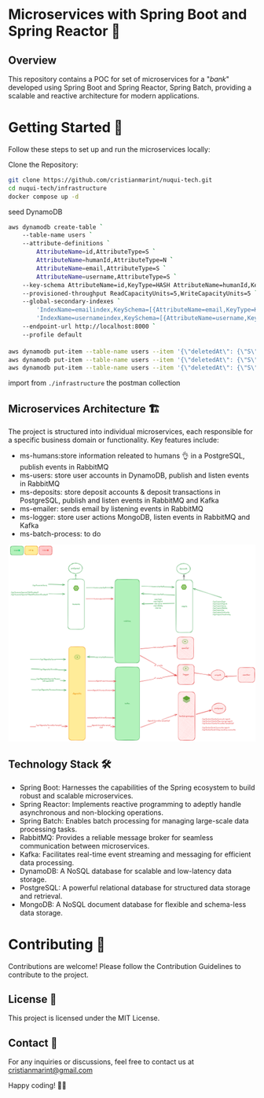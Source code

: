 # Microservices with Spring Boot and Spring Reactor 🚀
## Overview
This repository contains a POC for set of microservices for a "_bank_" developed using Spring Boot and Spring Reactor, Spring Batch, providing a scalable and reactive architecture for modern applications.

# Getting Started 🏁
Follow these steps to set up and run the microservices locally:

Clone the Repository:

```bash
git clone https://github.com/cristianmarint/nuqui-tech.git
cd nuqui-tech/infrastructure
docker compose up -d
```
seed DynamoDB
```bash
aws dynamodb create-table `
    --table-name users `
    --attribute-definitions `
        AttributeName=id,AttributeType=S `
        AttributeName=humanId,AttributeType=N `
        AttributeName=email,AttributeType=S `
        AttributeName=username,AttributeType=S `
    --key-schema AttributeName=id,KeyType=HASH AttributeName=humanId,KeyType=RANGE `
    --provisioned-throughput ReadCapacityUnits=5,WriteCapacityUnits=5 `
    --global-secondary-indexes `
        'IndexName=emailindex,KeySchema=[{AttributeName=email,KeyType=HASH}],Projection={ProjectionType=ALL},ProvisionedThroughput={ReadCapacityUnits=5,WriteCapacityUnits=5}' `
        'IndexName=usernameindex,KeySchema=[{AttributeName=username,KeyType=HASH}],Projection={ProjectionType=ALL},ProvisionedThroughput={ReadCapacityUnits=5,WriteCapacityUnits=5}' `
    --endpoint-url http://localhost:8000 `
    --profile default

aws dynamodb put-item --table-name users --item '{\"deletedAt\": {\"S\": \"\"},\"email\": {\"S\": \"celestine96@hotmail.com\"}, \"humanId\": {\"N\": \"7\"}, \"id\": {\"S\": \"12ebc8ee-ff66-4455-ad3b-6a7c7413ac97\"}, \"password\": {\"S\": \"password7\"}, \"recentActivity\": {\"S\": \"LOGIN SUCCESSFUL AT 2024-01-01T20:34:25.627823900Z\"}, \"status\": {\"S\": \"ACTIVE\"}, \"token\": {\"S\": \"eyJhbGciOiJub25lIn0.eyJzdWIiOiJ1c2VybmFtZSIsImlhdCI6MTcwNDE0MTI2NSwiZXhwIjoxNzA0MTQxMjk1fQ.\"}, \"username\": {\"S\": \"username\"}}' --endpoint-url http://localhost:8000 --profile default
aws dynamodb put-item --table-name users --item '{\"deletedAt\": {\"S\": \"\"},\"email\": {\"S\": \"carlos@hotmail.com\"}, \"humanId\": {\"N\": \"8\"}, \"id\": {\"S\": \"12ebc8ee-ff66-4455-ad3b-6a7c7413ac98\"}, \"password\": {\"S\": \"password8\"}, \"recentActivity\": {\"S\": \"LOGIN SUCCESSFUL AT 2024-01-01T20:34:25.627823900Z\"}, \"status\": {\"S\": \"ACTIVE\"}, \"token\": {\"S\": \"eyJhbGciOiJub25lIn0.eyJzdWIiOiJ1c2VybmFtZSIsImlhdCI6MTcwNDE0MTI2NSwiZXhwIjoxNzA0MTQxMjk1fQ.\"}, \"username\": {\"S\": \"carlos\"}}' --endpoint-url http://localhost:8000 --profile default
aws dynamodb put-item --table-name users --item '{\"deletedAt\": {\"S\": \"\"},\"email\": {\"S\": \"contact@nuqui.tech\"}, \"humanId\": {\"N\": \"69\"}, \"id\": {\"S\": \"12ebc8ee-ff66-4455-ad3b-6a7c7413ac69\"}, \"password\": {\"S\": \"password69\"}, \"recentActivity\": {\"S\": \"LOGIN SUCCESSFUL AT 2024-01-01T20:34:25.627823900Z\"}, \"status\": {\"S\": \"ACTIVE\"}, \"token\": {\"S\": \"eyJhbGciOiJub25lIn0.eyJzdWIiOiJ1c2VybmFtZSIsImlhdCI6MTcwNDE0MTI2NSwiZXhwIjoxNzA0MTQxMjk1fQ.\"}, \"username\": {\"S\": \"nuquitechfee\"}}' --endpoint-url http://localhost:8000 --profile default
```

import from ```./infrastructure``` the postman collection

## Microservices Architecture 🏗️
The project is structured into individual microservices, each responsible for a specific business domain or functionality. Key features include:

- ms-humans:store information releated to humans 👌 in a PostgreSQL, publish events in RabbitMQ
- ms-users: store user accounts in DynamoDB, publish and listen events in RabbitMQ
- ms-deposits: store deposit accounts & deposit transactions in PostgreSQL,  publish and listen events in RabbitMQ and Kafka
- ms-emailer: sends email by listening events in RabbitMQ
- ms-logger: store user actions MongoDB, listen events in RabbitMQ and Kafka
- ms-batch-process: to do

![interactoons](./interactions.png)

## Technology Stack 🛠️
- Spring Boot: Harnesses the capabilities of the Spring ecosystem to build robust and scalable microservices.
- Spring Reactor: Implements reactive programming to adeptly handle asynchronous and non-blocking operations.
- Spring Batch: Enables batch processing for managing large-scale data processing tasks.
- RabbitMQ: Provides a reliable message broker for seamless communication between microservices.
- Kafka: Facilitates real-time event streaming and messaging for efficient data processing.
- DynamoDB: A NoSQL database for scalable and low-latency data storage.
- PostgreSQL: A powerful relational database for structured data storage and retrieval.
- MongoDB: A NoSQL document database for flexible and schema-less data storage.


# Contributing 🤝
Contributions are welcome! Please follow the Contribution Guidelines to contribute to the project.

## License 📄
This project is licensed under the MIT License.

## Contact 📧
For any inquiries or discussions, feel free to contact us at cristianmarint@gmail.com

Happy coding! 🚀🌟